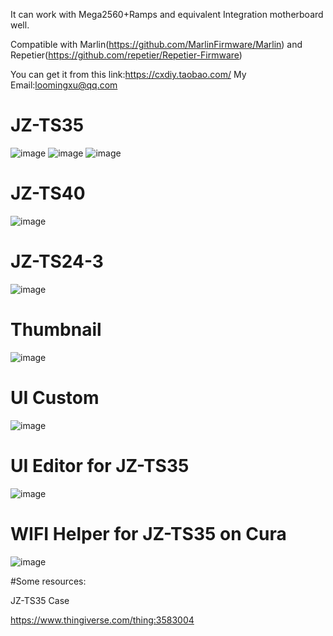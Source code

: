 It can work with Mega2560+Ramps and equivalent Integration motherboard well.

Compatible with Marlin(https://github.com/MarlinFirmware/Marlin)  and Repetier(https://github.com/repetier/Repetier-Firmware)

You can get it from this link:https://cxdiy.taobao.com/
My Email:loomingxu@qq.com

# JZ-TS35
![image](https://github.com/miblooming/JZ-TS24-2/blob/master/JZ-TS35V3.1.jpg)
![image](https://github.com/miblooming/JZ-TS24-2/blob/master/JZ-TS35_V3.1_.png)
![image](https://github.com/miblooming/JZ-TS24-2/blob/master/language.png)
# JZ-TS40
![image](https://github.com/miblooming/JZ-TS24-2/blob/master/JZ-TS40_V3.0.jpg)
# JZ-TS24-3
![image](https://github.com/miblooming/JZ-TS24-2/blob/master/JZ-TS24-3.jpg)
# Thumbnail
![image](https://github.com/miblooming/JZ-TS24-2/blob/master/thumbnail.jpg)
# UI Custom
![image](https://github.com/miblooming/JZ-TS24-2/blob/master/ui-custom.jpg)

# UI Editor for JZ-TS35

![image](https://github.com/miblooming/JZ-TS24-2/blob/master/UI%E7%BC%96%E8%BE%91%E5%99%A81.png)

# WIFI Helper for JZ-TS35 on Cura
![image](https://github.com/miblooming/JZ-TS24-2/blob/master/cura_plugin(0).png)

#Some resources:

JZ-TS35 Case

https://www.thingiverse.com/thing:3583004
